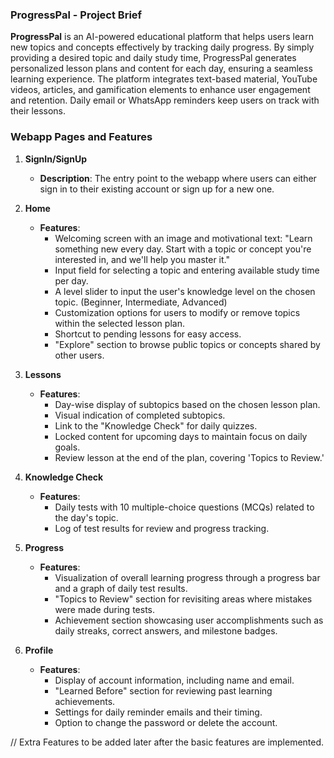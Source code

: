 ### ProgressPal - Project Brief

**ProgressPal** is an AI-powered educational platform that helps users learn new topics and concepts effectively by tracking daily progress. By simply providing a desired topic and daily study time, ProgressPal generates personalized lesson plans and content for each day, ensuring a seamless learning experience. The platform integrates text-based material, YouTube videos, articles, and gamification elements to enhance user engagement and retention. Daily email or WhatsApp reminders keep users on track with their lessons.

### Webapp Pages and Features

1. **SignIn/SignUp**
   - **Description**: The entry point to the webapp where users can either sign in to their existing account or sign up for a new one.

2. **Home**
   - **Features**:
     - Welcoming screen with an image and motivational text: "Learn something new every day. Start with a topic or concept you're interested in, and we'll help you master it."
     - Input field for selecting a topic and entering available study time per day.
     - A level slider to input the user's knowledge level on the chosen topic. (Beginner, Intermediate, Advanced)
     - Customization options for users to modify or remove topics within the selected lesson plan.
     - Shortcut to pending lessons for easy access.
     - "Explore" section to browse public topics or concepts shared by other users.
     <!-- - **New**: Introduce gamification elements like daily rewards, badges, and leaderboards to increase user engagement.
     - **New**: Integration with social media platforms to allow users to share their progress or achievements. -->

3. **Lessons**
   - **Features**:
     - Day-wise display of subtopics based on the chosen lesson plan.
     - Visual indication of completed subtopics.
     - Link to the "Knowledge Check" for daily quizzes.
     - Locked content for upcoming days to maintain focus on daily goals.
     - Review lesson at the end of the plan, covering 'Topics to Review.'
     <!-- - **New**: Offline mode for downloading lessons and resources, allowing users to study without an internet connection.
     - **Extra**: Create your own course and lessons with help of AI. -->

4. **Knowledge Check**
   - **Features**:
     - Daily tests with 10 multiple-choice questions (MCQs) related to the day's topic.
     - Log of test results for review and progress tracking.
     <!-- - **New**: Adaptive learning paths that adjust the difficulty of content based on user performance in tests. -->

5. **Progress**
   - **Features**:
     - Visualization of overall learning progress through a progress bar and a graph of daily test results.
     - "Topics to Review" section for revisiting areas where mistakes were made during tests.
     - Achievement section showcasing user accomplishments such as daily streaks, correct answers, and milestone badges.
     <!-- - **Extra**: Enhanced analytics providing detailed insights, such as time spent on each lesson, accuracy trends, and personalized study recommendations. -->

6. **Profile**
   - **Features**:
     - Display of account information, including name and email.
     - "Learned Before" section for reviewing past learning achievements.
     - Settings for daily reminder emails and their timing.
     - Option to change the password or delete the account.
     <!-- - **Extra**: Integration with other learning platforms (e.g., Mdm articles, google scholar, etc) for accessing additional resources or earning certifications.
     - **Extra**: Multilingual support to accommodate non-English-speaking users.(not in priority) -->

<!-- 7. **Community**
   - **Features**:
     - **New**: Discussion forum or Q&A section where users can engage with each other, share resources, and ask questions.
     - **Extra**: A feedback system that allows users to suggest new features, report issues, and provide general feedback directly through the platform. -->


// Extra Features to be added later after the basic features are implemented.